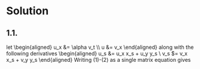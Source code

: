 # Solution
## 1.1.
let 
\begin{aligned}
u_x &= \alpha v_t \\\\
u &= v_x
\end{aligned} 
along with the following derivatives
\begin{aligned}
u_s &= u_x x_s + u_y y_s \\
v_s $= v_x x_s + v_y y_s
\end{aligned}
Writing (1)-(2) as a single matrix equation gives
